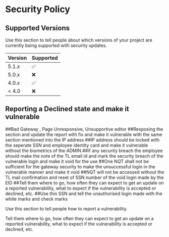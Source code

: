 # Security Policy

## Supported Versions

Use this section to tell people about which versions of your project are
currently being supported with security updates.

| Version | Supported          |
| ------- | ------------------ |
| 5.1.x   | :white_check_mark: |
| 5.0.x   | :x:                |
| 4.0.x   | :white_check_mark: |
| < 4.0   | :x:                |

## Reporting a Declined state and make it vulnerable
##Bad Gateway , Page Unresponsive, Unsupportive editor
##Resposing the section and update the report with fix and make it vulnerable with the same section mentioned into the IP address
##IP address should be locked with the seperate SSN and employee identity card and make it vulnerable without the biometrics of the ADMIN
##if any security breach the employee should make the note of the TL email id and mark the security breach of the vulnerable login and make it void for the use 
##One NQT shall not be sufficient for the gateway security to make the unsuccessful login in the vulnerable manner and make it void 
##NQT will not be accessed without the TL mail confirmation and reset of SSN number of the void login made by the EID 
##Tell them where to go, how often they can expect to get an update on a reported vulnerability, what to expect if the vulnerability is accepted or declined, etc.
##Use this SSN and tell the unauthorised login made with the white marks and check marks


Use this section to tell people how to report a vulnerability.

Tell them where to go, how often they can expect to get an update on a
reported vulnerability, what to expect if the vulnerability is accepted or
declined, etc.
